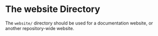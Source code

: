 # The website Directory

The `website/` directory should be used for a documentation website, or another repository-wide website.
